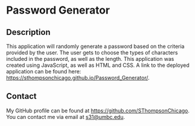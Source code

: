 # Password Generator


  ## Description

  This application will randomly generate a password based on the criteria provided by the user. The user gets to choose the types of characters included in the password, as well as the length. This application was created using JavaScript, as well as HTML and CSS. A link to the deployed application can be found here: https://sthompsonchicago.github.io/Password_Generator/. 

  ## Contact

  My GitHub profile can be found at https://github.com/SThompsonChicago.
  You can contact me via email at s31@umbc.edu.

  
